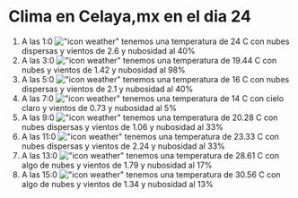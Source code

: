 # Clima en Celaya,mx en el dia 24

1. A las 1:0 !["icon weather"](http://openweathermap.org/img/w/03n.png) tenemos una temperatura de 24 C con nubes dispersas y  vientos de 2.6 y nubosidad al 40%
1. A las 3:0 !["icon weather"](http://openweathermap.org/img/w/04n.png) tenemos una temperatura de 19.44 C con nubes y  vientos de 1.42 y nubosidad al 98%
1. A las 5:0 !["icon weather"](http://openweathermap.org/img/w/03n.png) tenemos una temperatura de 16 C con nubes dispersas y  vientos de 2.1 y nubosidad al 40%
1. A las 7:0 !["icon weather"](http://openweathermap.org/img/w/01n.png) tenemos una temperatura de 14 C con cielo claro y  vientos de 0.73 y nubosidad al 5%
1. A las 9:0 !["icon weather"](http://openweathermap.org/img/w/03d.png) tenemos una temperatura de 20.28 C con nubes dispersas y  vientos de 1.06 y nubosidad al 33%
1. A las 11:0 !["icon weather"](http://openweathermap.org/img/w/03d.png) tenemos una temperatura de 23.33 C con nubes dispersas y  vientos de 2.24 y nubosidad al 33%
1. A las 13:0 !["icon weather"](http://openweathermap.org/img/w/02d.png) tenemos una temperatura de 28.61 C con algo de nubes y  vientos de 1.79 y nubosidad al 17%
1. A las 15:0 !["icon weather"](http://openweathermap.org/img/w/02d.png) tenemos una temperatura de 30.56 C con algo de nubes y  vientos de 1.34 y nubosidad al 13%
